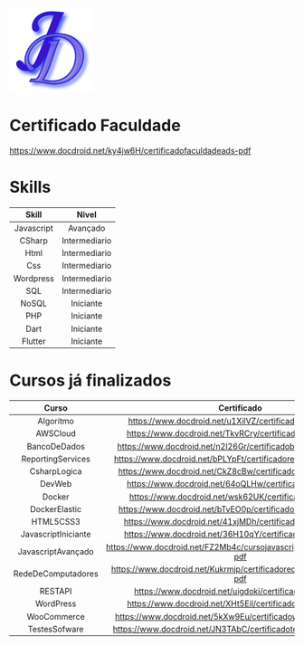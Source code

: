 [![Header](https://github.com/JoaoDiasDev/JoaoDiasDev/blob/main/logoX1.png "Header")](https://joaodiasdev.com/)

# Certificado Faculdade
https://www.docdroid.net/ky4jw6H/certificadofaculdadeads-pdf

# Skills

|   Skill    |     Nivel     |
| :--------: | :-----------: |
| Javascript | Avançado      |
|   CSharp   | Intermediario |
|    Html    | Intermediario |
|    Css     | Intermediario |
| Wordpress  | Intermediario |
|    SQL     | Intermediario |
|   NoSQL    |   Iniciante   |
|    PHP     |   Iniciante   |
|    Dart    |   Iniciante   |
|  Flutter   |   Iniciante   |

# Cursos já finalizados

|       Curso            |                            Certificado                                  |
| :---------------------:|:----------------------------------------------------------------------: |
|     Algoritmo          |     https://www.docdroid.net/u1XilVZ/certificadoalgoritmo-pdf           |
|      AWSCloud          |      https://www.docdroid.net/TkvRCry/certificadoawscloud-pdf           |
|    BancoDeDados        |    https://www.docdroid.net/n2I26Gr/certificadobancodedados-pdf         |
| ReportingServices      |  https://www.docdroid.net/bPLYpFt/certificadoreportingservice-pdf       |
|    CsharpLogica        |    https://www.docdroid.net/CkZ8cBw/certificadocsharplogica-pdf         |
|       DevWeb           |       https://www.docdroid.net/64oQLHw/certificadodevweb-pdf            |
|       Docker           |       https://www.docdroid.net/wsk62UK/certificadodocker-pdf            |
|   DockerElastic        |   https://www.docdroid.net/bTvEO0p/certificadodockerelastic-pdf         |
|     HTML5CSS3          |     https://www.docdroid.net/41xjMDh/certificadohtml5css3-pdf           |
| JavascriptIniciante    |      https://www.docdroid.net/36H10qY/certificadojavascript-pdf         |
| JavascriptAvançado     | https://www.docdroid.net/FZ2Mb4c/cursojavascriptavancadofullstack-pdf   |
| RedeDeComputadores     | https://www.docdroid.net/Kukrmjp/certificadorededecomputadores-pdf      |
|      RESTAPI           |      https://www.docdroid.net/uigdoki/certificadorestapi-pdf            |
|     WordPress          |     https://www.docdroid.net/XHt5Eil/certificadowordpress-pdf           |
|    WooCommerce         |    https://www.docdroid.net/5kXw9Eu/certificadowoocommerce-pdf          |
|    TestesSofware       |    https://www.docdroid.net/JN3TAbC/certificadotestessoftwares-pdf      |
